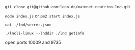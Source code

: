 `git clone git@github.com:leon-do/mainnet-neutrino-lnd.git`

`node index.js` or `pm2 start index.js`

`cat ./lnd/secret.json`

`./lncli-linux --lnddir ./lnd getinfo`

open ports 10009 and 9735
